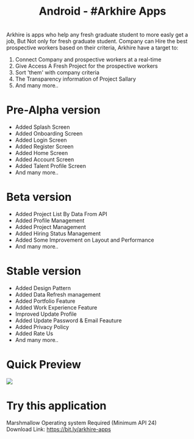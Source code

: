 <h1 align="center">Android - #Arkhire Apps</h1>

<br> Arkhire is apps who help any fresh graduate student to more easly get a job, But Not only for fresh graduate
student. Company can Hire the best prospective workers based on their criteria, Arkhire have a target to:</br>
1. Connect Company and prospective workers at a real-time</br>
2. Give Access A Fresh Project for the prospective workers</br>
3. Sort 'them' with company criteria</br>
4. The Transparency information of Project Sallary</br>
5. And many more..</br>

# Pre-Alpha version
- Added Splash Screen </br>
- Added Onboarding Screen </br>
- Added Login Screen </br>
- Added Register Screen </br>
- Added Home Screen</br>
- Added Account Screen</br>
- Added Talent Profile Screen</br>
- And many more..</br>

# Beta version
- Added Project List By Data From API
- Added Profile Management
- Added Project Management
- Added Hiring Status Management
- Added Some Improvement on Layout and Performance
- And many more..</br>

# Stable version
- Added Design Pattern
- Added Data Refresh management
- Added Portfolio Feature
- Added Work Experience Feature
- Improved Update Profile
- Added Update Password & Email Feauture
- Added Privacy Policy 
- Added Rate Us
- And many more..</br>

# Quick Preview
<img src="https://user-images.githubusercontent.com/49888665/107161293-55e23680-69ce-11eb-958c-bd8543dd302c.png" width="match-parent"> <br>

# Try this application
Marshmallow Operating system Required (Minimum API 24)<br>
Download Link:
https://bit.ly/arkhire-apps
